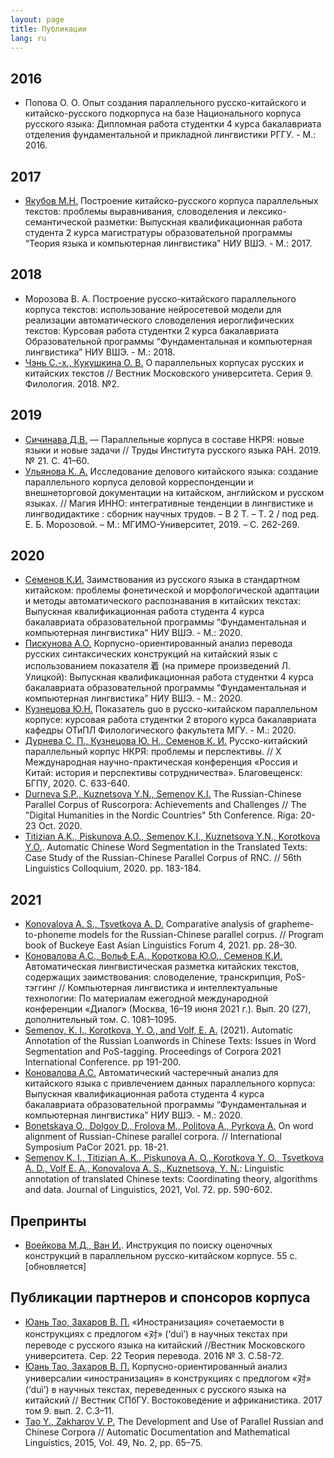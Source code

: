 ```yaml
---
layout: page
title: Публикации
lang: ru
---
```

## 2016

* Попова О. О. Опыт создания параллельного русско-китайского и китайско-русского подкорпуса на базе Национального корпуса русского языка: Дипломная работа студентки 4 курса бакалавриата отделения фундаментальной и прикладной лингвистики РГГУ. - М.: 2016.

## 2017
* [Якубов М.Н.](https://www.hse.ru/edu/vkr/206736277) Построение китайско-русского корпуса параллельных текстов: проблемы выравнивания, словоделения и лексико-семантической разметки: Выпускная квалификационная работа студента 2 курса магистратуры образовательной программы “Теория языка и компьютерная лингвистика” НИУ ВШЭ. - М.: 2017.

## 2018
* Морозова В. А. Построение русско-китайского параллельного корпуса текстов:   использование нейросетевой модели для реализации автоматического словоделения иероглифических текстов: Курсовая работа студентки 2 курса бакалавриата Образовательной программы “Фундаментальная и компьютерная лингвистика” НИУ ВШЭ. - М.: 2018.
* [Чэнь С.-х., Кукушкина О. В.](https://cyberleninka.ru/article/n/o-parallelnyh-korpusah-russkih-i-kitayskih-tekstov) О параллельных корпусах русских и китайских текстов // Вестник Московского университета. Серия 9. Филология. 2018. №2.

## 2019
* [Сичинава Д.В.](http://ruslang.ru/doc/trudy/vol21/2-sichinava.pdf) — Параллельные корпуса в составе НКРЯ: новые языки и новые задачи // Труды Института русского языка РАН. 2019. № 21. С. 41–60.
* [Ульянова К. А.](https://inno-conf.mgimo.ru/2019/i/inno-magic-2019_tom-2.pdf) Исследование делового китайского языка: создание параллельного корпуса деловой корреспонденции и внешнеторговой документации на китайском, английском и русском языках. // Магия ИННО: интегративные тенденции в лингвистике и лингводидактике : сборник научных трудов. – В 2 Т. – Т. 2 / под ред. Е. Б. Морозовой. – М.: МГИМО-Университет, 2019. – С. 262-269.

## 2020

* [Семенов К.И.](https://www.hse.ru/edu/vkr/368892817) Заимствования из русского языка в стандартном китайском: проблемы фонетической и морфологической адаптации и методы автоматического распознавания в китайских текстах: Выпускная квалификационная работа студента 4 курса бакалавриата образовательной программы “Фундаментальная и компьютерная лингвистика” НИУ ВШЭ. - М.: 2020.
* [Пискунова А.О.](https://www.hse.ru/edu/vkr/364641958) Корпусно-ориентированный анализ перевода русских синтаксических конструкций на китайский язык с использованием показателя 着 (на примере произведений Л. Улицкой): Выпускная квалификационная работа студентки 4 курса бакалавриата образовательной программы “Фундаментальная и компьютерная лингвистика” НИУ ВШЭ. - М.: 2020.
* [Кузнецова Ю.Н.](https://github.com/ruzhcorp/ruzhcorp.github.io/blob/master/publications/%D0%9A%D1%83%D1%80%D1%81%D0%BE%D0%B2%D0%B0%D1%8F_%D0%9A%D1%83%D0%B7%D0%BD%D0%B5%D1%86%D0%BE%D0%B2%D0%B0.pdf) Показатель guo в русско-китайском параллельном корпусе: курсовая работа студентки 2 второго курса бакалавриата кафедры ОТиПЛ Филологического факультета МГУ. - М.: 2020.
* [Дурнева С. П., Кузнецова Ю. Н., Семенов К. И.](https://github.com/ruzhcorp/ruzhcorp.github.io/blob/master/publications/%D0%A0%D1%83%D1%81%D1%81%D0%BA%D0%BE-%D0%BA%D0%B8%D1%82%D0%B0%D0%B9%D1%81%D0%BA%D0%B8%D0%B9%20%D0%BF%D0%B0%D1%80%D0%B0%D0%BB%D0%BB%D0%B5%D0%BB%D1%8C%D0%BD%D1%8B%D0%B9%20%D0%BA%D0%BE%D1%80%D0%BF%D1%83%D1%81%20%D0%91%D0%93%D0%9F%D0%A3.pdf) Русско-китайский параллельный корпус НКРЯ: проблемы и перспективы. // X Международная научно-практическая конференция «Россия и Китай: история и перспективы сотрудничества». Благовещенск: БГПУ, 2020. C. 633-640.
* [Durneva S.P., Kuznetsova Y.N., Semenov K.I.](https://parallelcorporadhn2020.github.io/talks/Durneva_Kuznetsova_Semenov.html) The Russian-Chinese Parallel Corpus of Ruscorpora: Achievements and Challenges // The "Digital Humanities in the Nordic Countries" 5th Conference. Riga: 20-23 Oct. 2020. 
* [Titizian A.K., Piskunova A.O., Semenov K.I., Kuznetsova Y.N., Korotkova Y.O.](https://github.com/ruzhcorp/ruzhcorp.github.io/blob/master/publications/Abstracts-56-LingColl%20(draft).pdf). Automatic Chinese Word Segmentation in the Translated Texts: Case Study of
the Russian-Chinese Parallel Corpus of RNC. // 56th Linguistics Colloquium, 2020. pp. 183-184.

## 2021
* [Konovalova A. S., Tsvetkova A. D.](https://cpb-us-w2.wpmucdn.com/u.osu.edu/dist/6/3609/files/2021/03/BEALF-4_Program_Book_2021-3-5.pdf) Comparative analysis of grapheme-to-phoneme models for the Russian-Chinese parallel corpus. // Program book of Buckeye East Asian Linguistics Forum 4, 2021. pp. 28–30. 
* [Коновалова А.С., Вольф Е.А., Короткова Ю.О., Семенов К.И.](http://www.dialog-21.ru/media/5420/_-dialog2021supvol.pdf) Автоматическая лингвистическая разметка китайских текстов, содержащих заимствования: словоделение, транскрипция, PoS-тэггинг // Компьютерная лингвистика и интеллектуальные технологии: По материалам ежегодной международной конференции «Диалог» (Москва, 16–19 июня 2021 г.). Вып. 20 (27), дополнительный том. C. 1081–1095.
*  [Semenov, K. I., Korotkova, Y. O., and Volf, E. A.](https://github.com/ruzhcorp/ruzhcorp.github.io/blob/master/publications/%D0%BA%D0%BE%D1%80%D0%BF%D1%83%D1%81%D0%BD%D0%B0%D1%8F_%D0%BB%D0%B8%D0%BD%D0%B3%D0%B2%D0%B8%D1%81%D1%82%D0%B8%D0%BA%D0%B0_2021.pdf) (2021). Automatic Annotation of the Russian Loanwords in Chinese Texts: Issues in Word Segmentation and PoS-tagging. Proceedings of Corpora 2021 International Conference. pp 191-200.
*  [Коновалова А.С.](https://www.hse.ru/edu/vkr/472522644) Автоматический частеречный анализ для китайского языка с привлечением данных параллельного корпуса: Выпускная квалификационная работа студента 4 курса бакалавриата образовательной программы “Фундаментальная и компьютерная лингвистика” НИУ ВШЭ. - М.: 2020.
*  [Bonetskaya O., Dolgov D., Frolova M., Politova A., Pyrkova A.](https://github.com/ruzhcorp/ruzhcorp.github.io/blob/master/publications/conference_booklet_withBBClinks_June21.pdf) On word alignment of Russian-Chinese parallel corpora. // International Symposium PaCor 2021. pp. 18-21.
*  [Semenov K. I., Titizian A. K., Piskunova A. O., Korotkova Y. O., Tsvetkova A. D., Volf E. A., Konovalova A. S., Kuznetsova, Y. N.](https://korpus.sk/attachments/slovko/Jazykovedny-casopis-2021-no2-SLOVKO.pdf): Linguistic annotation of translated Chinese texts: Coordinating theory, algorithms and data. Journal of Linguistics, 2021, Vol. 72. pp. 590-602.

## Препринты
* [Воейкова М.Д., Ван И.](https://github.com/ruzhcorp/ruzhcorp.github.io/blob/master/publications/31.10.21.%D0%98%D0%BD%D1%81%D1%82%D1%80%D1%83%D0%BA%D1%86%D0%B8%D1%8F_%D0%BF%D0%BE%D0%B8%D1%81%D0%BA%20%D0%BE%D1%86%D0%B5%D0%BD%D0%BE%D1%87%D0%BD%D1%8B%D1%85%20%D0%BA%D0%BE%D0%BD%D1%81%D1%82%D1%80%D1%83%D0%BA%D1%86%D0%B8%D0%B8%CC%862.docx). Инструкция по поиску оценочных конструкций в параллельном русско-китайском корпусе. 55 с. \[обновляется\]

## Публикации партнеров и спонсоров корпуса
* [Юань Тао, Захаров В. П.](https://cyberleninka.ru/article/n/inostranizatsiya-sochetaemosti-v-konstruktsiyah-s-predlogom-dui-pri-perevode-nauchnyh-tekstov-s-russkogo-na-kitayskiy) «Иностранизация» сочетаемости в конструкциях с предлогом «对» (‘duì’) в научных текстах при переводе с русского языка на китайский //Вестник Московского университета. Сер. 22 Теория перевода. 2016 № 3. С.58-72.
* [Юань Тао, Захаров В. П.](https://aasjournal.spbu.ru/article/view/1227/1065) Корпусно-ориентированный анализ универсалии «иностранизация» в конструкциях с предлогом «对» (‘duì’) в научных текстах, переведенных с русского языка на китайский // Вестник СПбГУ. Востоковедение и африканистика. 2017 том 9. вып. 2. С.3–11.
* [Tao Y., Zakharov V. P.](https://www.researchgate.net/publication/279171706_The_development_and_use_of_Russian-Chinese_parallel_corpus) The Development and Use of Parallel Russian and Chinese Corpora // Automatic Documentation and Mathematical Linguistics, 2015, Vol. 49, No. 2, pp. 65–75.

